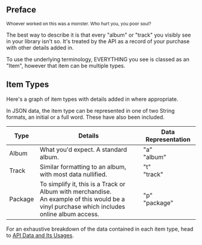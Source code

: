 ## Preface

<sup>Whoever worked on this was a monster. Who hurt you, you poor soul?</sup>

The best way to describe it is that every "album" or "track" you visibly see in your library isn't so. It's treated by the API as a record of your purchase with other details added in.

To use the underlying terminology, EVERYTHING you see is classed as an "Item", however that item can be multiple types.

## Item Types

Here's a graph of item types with details added in where appropriate.

In JSON data, the item type can be represented in one of two String formats, an initial or a full word. These have also been included.

| Type    | Details                                                                                                                                        | Data Representation |
|---------|------------------------------------------------------------------------------------------------------------------------------------------------|---------------------|
| Album   | What you'd expect. A standard album.                                                                                                           | "a"<br>"album"      |
| Track   | Similar formatting to an album, with most data nullified.                                                                                 | "t"<br>"track"      |
| Package | To simplify it, this is a Track or Album with merchandise.<br>An example of this would be a vinyl purchase which includes online album access. | "p"<br>"package"    |

For an exhaustive breakdown of the data contained in each item type, head to [API Data and Its Usages](https://github.com/har-nick/troupetent/wiki/API-Data-and-Its-Usages).
